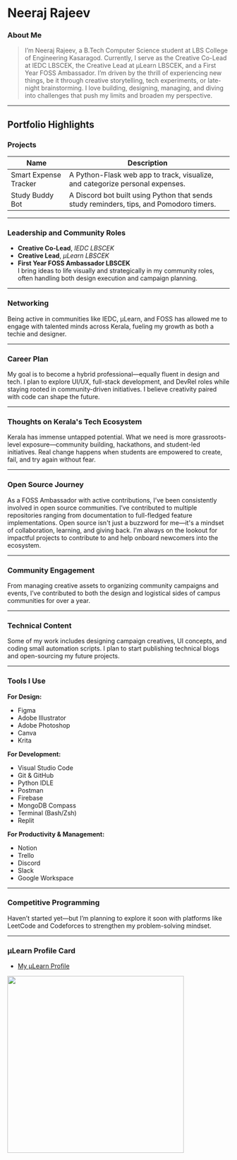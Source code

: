 # **Neeraj Rajeev**

### **About Me**
> I’m Neeraj Rajeev, a B.Tech Computer Science student at LBS College of Engineering Kasaragod. Currently, I serve as the Creative Co-Lead at IEDC LBSCEK, the Creative Lead at μLearn LBSCEK, and a First Year FOSS Ambassador. I’m driven by the thrill of experiencing new things, be it through creative storytelling, tech experiments, or late-night brainstorming. I love building, designing, managing, and diving into challenges that push my limits and broaden my perspective.

---

## **Portfolio Highlights**

### **Projects**

| Name                     | Description                                                                                     |
|--------------------------|-------------------------------------------------------------------------------------------------|
| Smart Expense Tracker    | A Python-Flask web app to track, visualize, and categorize personal expenses.                  |
| Study Buddy Bot          | A Discord bot built using Python that sends study reminders, tips, and Pomodoro timers.        |

---

### **Leadership and Community Roles**
- **Creative Co-Lead**, *IEDC LBSCEK*  
- **Creative Lead**, *μLearn LBSCEK*  
- **First Year FOSS Ambassador LBSCEK**  
I bring ideas to life visually and strategically in my community roles, often handling both design execution and campaign planning.

---

### **Networking**
Being active in communities like IEDC, μLearn, and FOSS has allowed me to engage with talented minds across Kerala, fueling my growth as both a techie and designer.

---

### **Career Plan**
My goal is to become a hybrid professional—equally fluent in design and tech. I plan to explore UI/UX, full-stack development, and DevRel roles while staying rooted in community-driven initiatives. I believe creativity paired with code can shape the future.

---

### **Thoughts on Kerala's Tech Ecosystem**
Kerala has immense untapped potential. What we need is more grassroots-level exposure—community building, hackathons, and student-led initiatives. Real change happens when students are empowered to create, fail, and try again without fear.

---

### **Open Source Journey**
As a FOSS Ambassador with active contributions, I’ve been consistently involved in open source communities. I’ve contributed to multiple repositories ranging from documentation to full-fledged feature implementations. Open source isn't just a buzzword for me—it's a mindset of collaboration, learning, and giving back. I'm always on the lookout for impactful projects to contribute to and help onboard newcomers into the ecosystem.

---

### **Community Engagement**
From managing creative assets to organizing community campaigns and events, I’ve contributed to both the design and logistical sides of campus communities for over a year.

---

### **Technical Content**
Some of my work includes designing campaign creatives, UI concepts, and coding small automation scripts. I plan to start publishing technical blogs and open-sourcing my future projects.

---

### **Tools I Use**
**For Design:**
- Figma  
- Adobe Illustrator  
- Adobe Photoshop  
- Canva  
- Krita  

**For Development:**
- Visual Studio Code  
- Git & GitHub  
- Python IDLE  
- Postman  
- Firebase  
- MongoDB Compass  
- Terminal (Bash/Zsh)  
- Replit  

**For Productivity & Management:**
- Notion  
- Trello  
- Discord  
- Slack  
- Google Workspace

---

### **Competitive Programming**
Haven’t started yet—but I’m planning to explore it soon with platforms like LeetCode and Codeforces to strengthen my problem-solving mindset.

---

### **μLearn Profile Card**
- [My μLearn Profile](https://app.mulearn.org/profile/neerajrajeev@mulearn)

<img src="https://mulearn.org/embed/rank/neerajrajeev@mulearn" width="400px" />

